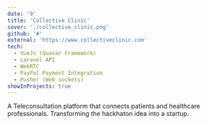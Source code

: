 ```yaml
---
date: '9'
title: 'Collective Clinic'
cover: './collective_clinic.png'
github: '#'
external: 'https://www.collectiveclinic.com'
tech:
  - VueJs (Quasar Framework)
  - Laravel API
  - WebRTC
  - PayPal Payment Integration
  - Pusher (Web sockets)
showInProjects: true
---
```


A Teleconsultation platform that connects patients and healthcare professionals. Transforming the hackhaton idea into a startup.
